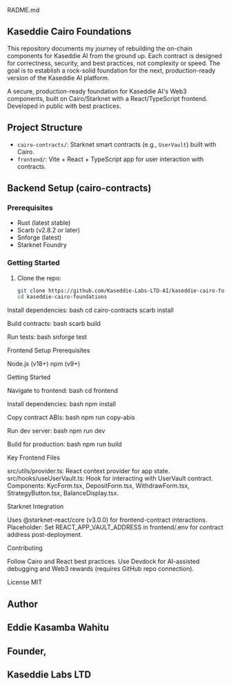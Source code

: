 RADME.md 
## Kaseddie Cairo Foundations

This repository documents my journey of rebuilding the on-chain components for Kaseddie AI from the ground up. Each contract is designed for correctness, security, and best practices, not complexity or speed. The goal is to establish a rock-solid foundation for the next, production-ready version of the Kaseddie AI platform.

A secure, production-ready foundation for Kaseddie AI's Web3 components, built on Cairo/Starknet with a React/TypeScript frontend. Developed in public with best practices.

## Project Structure
- `cairo-contracts/`: Starknet smart contracts (e.g., `UserVault`) built with Cairo.
- `frontend/`: Vite + React + TypeScript app for user interaction with contracts.

## Backend Setup (cairo-contracts)
### Prerequisites
- Rust (latest stable)
- Scarb (v2.8.2 or later)
- Snforge (latest)
- Starknet Foundry

### Getting Started
1. Clone the repo:
   ```bash
   git clone https://github.com/Kaseddie-Labs-LTD-AI/kaseddie-cairo-foundations.git
   cd kaseddie-cairo-foundations

Install dependencies:
bash cd cairo-contracts
scarb install

Build contracts:
bash scarb build

Run tests:
bash snforge test


Frontend Setup
Prerequisites

Node.js (v18+)
npm (v9+)

Getting Started

Navigate to frontend:
bash cd frontend

Install dependencies:
bash npm install

Copy contract ABIs:
bash npm run copy-abis

Run dev server:
bash npm run dev

Build for production:
bash npm run build


Key Frontend Files

src/utils/provider.ts: React context provider for app state.
src/hooks/useUserVault.ts: Hook for interacting with UserVault contract.
Components: KycForm.tsx, DepositForm.tsx, WithdrawForm.tsx, StrategyButton.tsx, BalanceDisplay.tsx.

Starknet Integration

Uses @starknet-react/core (v3.0.0) for frontend-contract interactions.
Placeholder: Set REACT_APP_VAULT_ADDRESS in frontend/.env for contract address post-deployment.

Contributing

Follow Cairo and React best practices.
Use Devdock for AI-assisted debugging and Web3 rewards (requires GitHub repo connection).

License
MIT
## Author

## Eddie Kasamba Wahitu 
## Founder,
## Kaseddie Labs LTD
